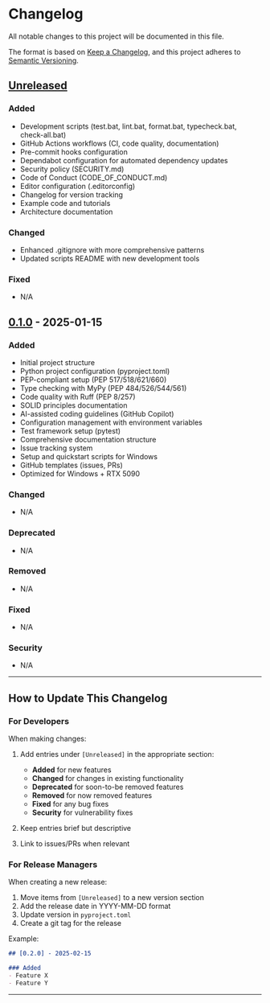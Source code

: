 # Changelog

All notable changes to this project will be documented in this file.

The format is based on [Keep a Changelog](https://keepachangelog.com/en/1.0.0/),
and this project adheres to [Semantic Versioning](https://semver.org/spec/v2.0.0.html).

## [Unreleased]

### Added
- Development scripts (test.bat, lint.bat, format.bat, typecheck.bat, check-all.bat)
- GitHub Actions workflows (CI, code quality, documentation)
- Pre-commit hooks configuration
- Dependabot configuration for automated dependency updates
- Security policy (SECURITY.md)
- Code of Conduct (CODE_OF_CONDUCT.md)
- Editor configuration (.editorconfig)
- Changelog for version tracking
- Example code and tutorials
- Architecture documentation

### Changed
- Enhanced .gitignore with more comprehensive patterns
- Updated scripts README with new development tools

### Fixed
- N/A

## [0.1.0] - 2025-01-15

### Added
- Initial project structure
- Python project configuration (pyproject.toml)
- PEP-compliant setup (PEP 517/518/621/660)
- Type checking with MyPy (PEP 484/526/544/561)
- Code quality with Ruff (PEP 8/257)
- SOLID principles documentation
- AI-assisted coding guidelines (GitHub Copilot)
- Configuration management with environment variables
- Test framework setup (pytest)
- Comprehensive documentation structure
- Issue tracking system
- Setup and quickstart scripts for Windows
- GitHub templates (issues, PRs)
- Optimized for Windows + RTX 5090

### Changed
- N/A

### Deprecated
- N/A

### Removed
- N/A

### Fixed
- N/A

### Security
- N/A

---

## How to Update This Changelog

### For Developers

When making changes:

1. Add entries under `[Unreleased]` in the appropriate section:
   - **Added** for new features
   - **Changed** for changes in existing functionality
   - **Deprecated** for soon-to-be removed features
   - **Removed** for now removed features
   - **Fixed** for any bug fixes
   - **Security** for vulnerability fixes

2. Keep entries brief but descriptive
3. Link to issues/PRs when relevant

### For Release Managers

When creating a new release:

1. Move items from `[Unreleased]` to a new version section
2. Add the release date in YYYY-MM-DD format
3. Update version in `pyproject.toml`
4. Create a git tag for the release

Example:
```markdown
## [0.2.0] - 2025-02-15

### Added
- Feature X
- Feature Y
```

---

[Unreleased]: https://github.com/Nomoos/PrismQ.RepositoryTemplate/compare/v0.1.0...HEAD
[0.1.0]: https://github.com/Nomoos/PrismQ.RepositoryTemplate/releases/tag/v0.1.0
